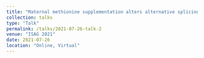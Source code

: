 ```yaml
---
title: "Maternal methionine supplementation alters alternative splicing and DNA methylation in bovine skeletal muscle"
collection: talks
type: "Talk"
permalink: /talks/2021-07-26-talk-2
venue: "ISAG 2021"
date: 2021-07-26
location: "Online, Virtual"
---
```

